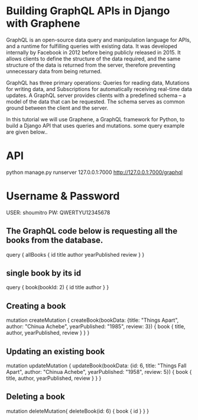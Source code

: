 # Building GraphQL APIs in Django with Graphene

GraphQL is an open-source data query and manipulation language for APIs, and a runtime for fulfilling queries with existing data. It was developed internally by Facebook in 2012 before being publicly released in 2015. It allows clients to define the structure of the data required, and the same structure of the data is returned from the server, therefore preventing unnecessary data from being returned.

GraphQL has three primary operations: Queries for reading data, Mutations for writing data, and Subscriptions for automatically receiving real-time data updates. A GraphQL server provides clients with a predefined schema – a model of the data that can be requested. The schema serves as common ground between the client and the server.

In this tutorial we will use Graphene, a GraphQL framework for Python, to build a Django API that uses queries and mutations. some query example are given below..


# API
python manage.py runserver 127.0.0.1:7000
http://127.0.0.1:7000/graphql

# Username & Password
USER: shoumitro
PW: QWERTYU12345678


##  The GraphQL code below is requesting all the books from the database.
query {
  allBooks {
    id
    title
    author
    yearPublished
    review
  }
}


##  single book by its id
query {
  book(bookId: 2) {
    id
    title
    author
  }
}


## Creating a book
mutation createMutation {
  createBook(bookData: {title: "Things Apart", author: "Chinua Achebe", yearPublished: "1985", review: 3}) {
    book {
      title,
      author,
      yearPublished,
      review
    }
  }
}


## Updating an existing book
mutation updateMutation {
  updateBook(bookData: {id: 6, title: "Things Fall Apart", author: "Chinua Achebe", yearPublished: "1958", review: 5}) {
    book {
      title,
      author,
      yearPublished,
      review
    }
  }
}


## Deleting a book
mutation deleteMutation{
  deleteBook(id: 6) {
    book {
      id
    }
  }
}
